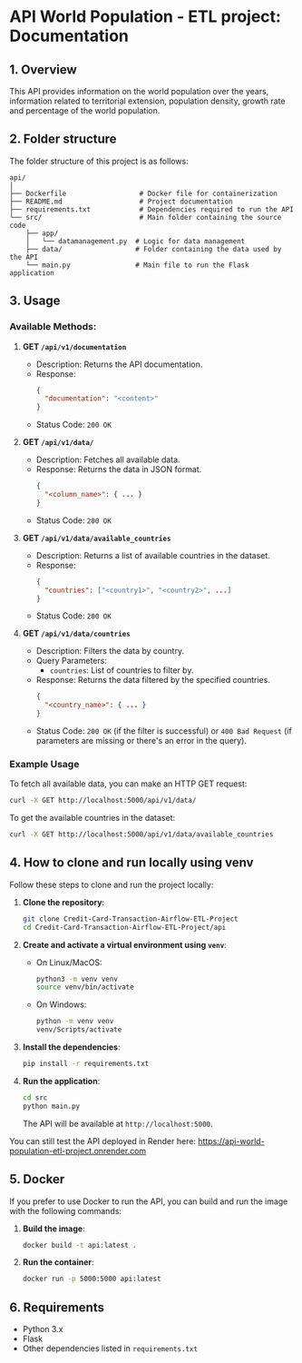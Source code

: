 # API World Population - ETL project: Documentation

## 1. Overview

This API provides information on the world population over the years, information related to territorial extension, population density, growth rate and percentage of the world population.

## 2. Folder structure

The folder structure of this project is as follows:

```
api/
│
├── Dockerfile                  # Docker file for containerization
├── README.md                   # Project documentation
├── requirements.txt            # Dependencies required to run the API
└── src/                        # Main folder containing the source code
    ├── app/
    │   └── datamanagement.py  # Logic for data management
    ├── data/                  # Folder containing the data used by the API
    └── main.py                # Main file to run the Flask application
```

## 3. Usage

### Available Methods:

1. **GET `/api/v1/documentation`**
   - Description: Returns the API documentation.
   - Response: 
     ```json
     {
       "documentation": "<content>"
     }
     ```
   - Status Code: `200 OK`

2. **GET `/api/v1/data/`**
   - Description: Fetches all available data.
   - Response: Returns the data in JSON format.
     ```json
     {
       "<column_name>": { ... }
     }
     ```
   - Status Code: `200 OK`

3. **GET `/api/v1/data/available_countries`**
   - Description: Returns a list of available countries in the dataset.
   - Response: 
     ```json
     {
       "countries": ["<country1>", "<country2>", ...]
     }
     ```
   - Status Code: `200 OK`

4. **GET `/api/v1/data/countries`**
   - Description: Filters the data by country.
   - Query Parameters: 
     - `countries`: List of countries to filter by.
   - Response: Returns the data filtered by the specified countries.
     ```json
     {
       "<country_name>": { ... }
     }
     ```
   - Status Code: `200 OK` (if the filter is successful) or `400 Bad Request` (if parameters are missing or there's an error in the query).

### Example Usage

To fetch all available data, you can make an HTTP GET request:

```bash
curl -X GET http://localhost:5000/api/v1/data/
```

To get the available countries in the dataset:

```bash
curl -X GET http://localhost:5000/api/v1/data/available_countries
```

## 4. How to clone and run locally using venv

Follow these steps to clone and run the project locally:

1. **Clone the repository**:
   ```bash
   git clone Credit-Card-Transaction-Airflow-ETL-Project
   cd Credit-Card-Transaction-Airflow-ETL-Project/api
   ```

2. **Create and activate a virtual environment using `venv`**:
   - On Linux/MacOS:
     ```bash
     python3 -m venv venv
     source venv/bin/activate
     ```
   - On Windows:
     ```bash
     python -m venv venv
     venv/Scripts/activate
     ```

3. **Install the dependencies**:
   ```bash
   pip install -r requirements.txt
   ```

4. **Run the application**:
   ```bash
   cd src
   python main.py
   ```

   The API will be available at `http://localhost:5000`.
  
You can still test the API deployed in Render here: https://api-world-population-etl-project.onrender.com

## 5. Docker

If you prefer to use Docker to run the API, you can build and run the image with the following commands:

1. **Build the image**:
   ```bash
   docker build -t api:latest .
   ```

2. **Run the container**:
   ```bash
   docker run -p 5000:5000 api:latest
   ```

## 6. Requirements

- Python 3.x
- Flask
- Other dependencies listed in `requirements.txt`